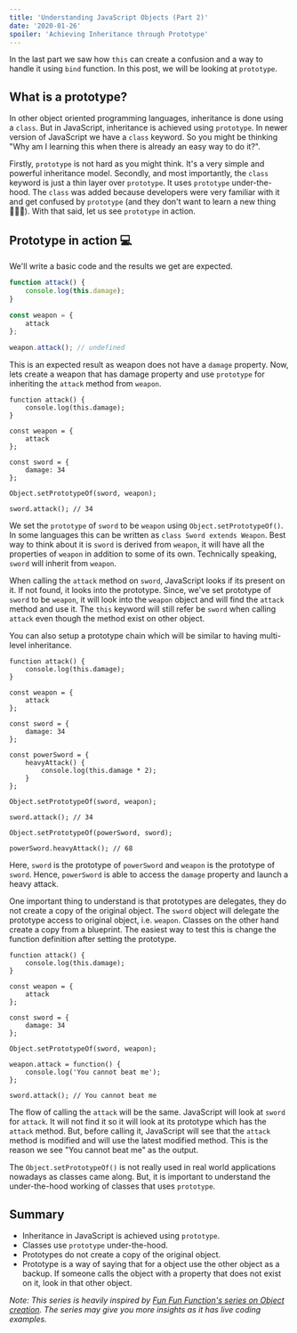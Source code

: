 ```yaml
---
title: 'Understanding JavaScript Objects (Part 2)'
date: '2020-01-26'
spoiler: 'Achieving Inheritance through Prototype'
---
```


In the last part we saw how `this` can create a confusion and a way to handle it using `bind` function. In this post, we will be looking at `prototype`.

## What is a prototype?

In other object oriented programming languages, inheritance is done using a `class`. But in JavaScript, inheritance is achieved using `prototype`. In newer version of JavaScript we have a `class` keyword. So you might be thinking "Why am I learning this when there is already an easy way to do it?".

Firstly, `prototype` is not hard as you might think. It's a very simple and powerful inheritance model. Secondly, and most importantly, the `class` keyword is just a thin layer over `prototype`. It uses `prototype` under-the-hood. The `class` was added because developers were very familiar with it and get confused by `prototype` (and they don't want to learn a new thing 🤷🏻‍♂️). With that said, let us see `prototype` in action.

## Prototype in action 💻

We'll write a basic code and the results we get are expected.

```js
function attack() {
	console.log(this.damage);
}

const weapon = {
	attack
};

weapon.attack(); // undefined
```

This is an expected result as weapon does not have a `damage` property. Now, lets create a weapon that has damage property and use `prototype` for inheriting the `attack` method from `weapon`.

```js{13,15}
function attack() {
	console.log(this.damage);
}

const weapon = {
	attack
};

const sword = {
	damage: 34
};

Object.setPrototypeOf(sword, weapon);

sword.attack(); // 34
```

We set the `prototype` of `sword` to be `weapon` using `Object.setPrototypeOf()`. In some languages this can be written as `class Sword extends Weapon`. Best way to think about it is `sword` is derived from `weapon`, it will have all the properties of `weapon` in addition to some of its own. Technically speaking, `sword` will inherit from `weapon`.

When calling the `attack` method on `sword`, JavaScript looks if its present on it. If not found, it looks into the prototype. Since, we've set prototype of `sword` to be `weapon`, it will look into the `weapon` object and will find the `attack` method and use it. The `this` keyword will still refer be `sword` when calling `attack` even though the method exist on other object.

You can also setup a prototype chain which will be similar to having multi-level inheritance.

```js{19,23}
function attack() {
	console.log(this.damage);
}

const weapon = {
	attack
};

const sword = {
	damage: 34
};

const powerSword = {
	heavyAttack() {
		console.log(this.damage * 2);
	}
};

Object.setPrototypeOf(sword, weapon);

sword.attack(); // 34

Object.setPrototypeOf(powerSword, sword);

powerSword.heavyAttack(); // 68
```

Here, `sword` is the prototype of `powerSword` and `weapon` is the prototype of `sword`. Hence, `powerSword` is able to access the `damage` property and launch a heavy attack.

One important thing to understand is that prototypes are delegates, they do not create a copy of the original object. The `sword` object will delegate the prototype access to original object, i.e. `weapon`. Classes on the other hand create a copy from a blueprint. The easiest way to test this is change the function definition after setting the prototype.

```js{15-17}
function attack() {
	console.log(this.damage);
}

const weapon = {
	attack
};

const sword = {
	damage: 34
};

Object.setPrototypeOf(sword, weapon);

weapon.attack = function() {
	console.log('You cannot beat me');
};

sword.attack(); // You cannot beat me
```

The flow of calling the `attack` will be the same. JavaScript will look at `sword` for `attack`. It will not find it so it will look at its prototype which has the `attack` method. But, before calling it, JavaScript will see that the `attack` method is modified and will use the latest modified method. This is the reason we see "You cannot beat me" as the output.

The `Object.setPrototypeOf()` is not really used in real world applications nowadays as classes came along. But, it is important to understand the under-the-hood working of classes that uses `prototype`.

## Summary

-   Inheritance in JavaScript is achieved using `prototype`.
-   Classes use `prototype` under-the-hood.
-   Prototypes do not create a copy of the original object.
-   Prototype is a way of saying that for a object use the other object as a backup. If someone calls the object with a property that does not exist on it, look in that other object.

_Note: This series is heavily inspired by [Fun Fun Function's series on Object creation](https://www.youtube.com/playlist?list=PL0zVEGEvSaeHBZFy6Q8731rcwk0Gtuxub). The series may give you more insights as it has live coding examples._
